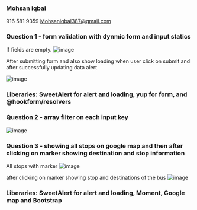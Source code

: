 ### Mohsan Iqbal
916 581 9359
Mohsaniqbal387@gmail.com

### Question 1 - form validation with dynmic form and input statics
If fields are empty.
![image](https://user-images.githubusercontent.com/14177203/115186494-b1980280-a096-11eb-8966-0731e6777089.png)

After submitting form and also show loading when user click on submit and after successfully updating data alert

![image](https://user-images.githubusercontent.com/14177203/115188673-1bfe7200-a09a-11eb-805d-a120634371db.png)

### Liberaries:  SweetAlert for alert and loading, yup for form, and @hookform/resolvers

### Question 2 - array filter on each input key

![image](https://user-images.githubusercontent.com/14177203/115187336-fa03f000-a097-11eb-9e30-c70f42eb237c.png)


### Question 3 - showing all stops on google map and then after clicking on marker showing destination and stop information
All stops with marker
![image](https://user-images.githubusercontent.com/14177203/115188879-713a8380-a09a-11eb-963f-5ad3c82c57cd.png)

after clicking on marker showing stop and destinations of the bus
![image](https://user-images.githubusercontent.com/14177203/115188957-93340600-a09a-11eb-80f3-613fa95526ba.png)

### Liberaries:  SweetAlert for alert and loading, Moment, Google map and Bootstrap


